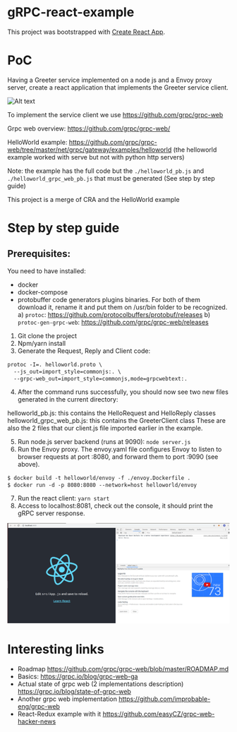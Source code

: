 # gRPC-react-example

This project was bootstrapped with [Create React App](https://github.com/facebook/create-react-app).

# PoC

Having a Greeter service implemented on a node js and a Envoy proxy server, create a react application that implements the Greeter service client. 

![Alt text](https://grpc.io/img/grpc-web-proxy.png)


To implement the service client we use https://github.com/grpc/grpc-web

Grpc web overview: https://github.com/grpc/grpc-web/

HelloWorld example: https://github.com/grpc/grpc-web/tree/master/net/grpc/gateway/examples/helloworld (the helloworld example worked with serve but not with python http servers)

Note: the example has the full code but the `./helloworld_pb.js` and `./helloworld_grpc_web_pb.js` that must be generated (See step by step guide) 

This project is a merge of CRA and the HelloWorld example

# Step by step guide

## Prerequisites: 

You need to have installed: 

- docker
- docker-compose
- protobuffer code generators plugins binaries. For both of them download it, rename it and put them on /usr/bin folder to be recognized.
   a) `protoc`: https://github.com/protocolbuffers/protobuf/releases
   b) `protoc-gen-grpc-web`: https://github.com/grpc/grpc-web/releases
   


1. Git clone the project
2. Npm/yarn install 
3. Generate the Request, Reply and Client code: 

```
protoc -I=. helloworld.proto \
  --js_out=import_style=commonjs:. \
  --grpc-web_out=import_style=commonjs,mode=grpcwebtext:.
```  
4. After the command runs successfully, you should now see two new files generated in the current directory:

helloworld_pb.js: this contains the HelloRequest and HelloReply classes
helloworld_grpc_web_pb.js: this contains the GreeterClient class
These are also the 2 files that our client.js file imported earlier in the example.  

5.  Run node.js server backend (runs at 9090): `node server.js`
6.  Run the Envoy proxy. The envoy.yaml file configures Envoy to listen to browser requests at port :8080, and forward them to port :9090 (see above).

```
$ docker build -t helloworld/envoy -f ./envoy.Dockerfile .
$ docker run -d -p 8080:8080 --network=host helloworld/envoy
```  

7. Run the react client: `yarn start`
8. Access to localhost:8081,  check out the console, it should print the gRPC server response.

![Alt text](react-grpc.png)





 


# Interesting links

- Roadmap https://github.com/grpc/grpc-web/blob/master/ROADMAP.md
- Basics: https://grpc.io/blog/grpc-web-ga
- Actual state of grpc web (2 implementations description) https://grpc.io/blog/state-of-grpc-web 
- Another grpc web implementation https://github.com/improbable-eng/grpc-web
- React-Redux example with it https://github.com/easyCZ/grpc-web-hacker-news


